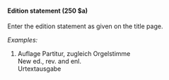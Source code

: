 #### Edition statement (250 $a)
Enter the edition statement as given on the title page.  
  
_Examples:_  

1. Auflage
Partitur, zugleich Orgelstimme  
New ed., rev. and enl.  
Urtextausgabe